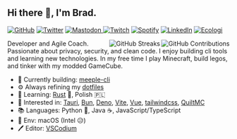 ## Hi there 👋, I'm Brad.

[![GitHub](https://img.shields.io/badge/boldandbrad-3a3a3a?style=flat&logo=GitHub&logoColor=white)](https://github.com/boldandbrad)
[![Twitter](https://img.shields.io/badge/boldandbrad-00acee?style=flat&logo=Twitter&logoColor=white)](https://twitter.com/boldandbrad)
[![Mastodon](https://img.shields.io/badge/boldandbrad-6364ff?logo=mastodon&logoColor=white)
](https://mastodon.social/@boldandbrad)
[![Twitch](https://img.shields.io/badge/boldandbrad-a970ff?style=flat&logo=Twitch&logoColor=white)](https://twitch.tv/boldandbrad)
[![Spotify](https://img.shields.io/badge/Bradley%20Wojcik-1DB954?logo=spotify&logoColor=white)](https://open.spotify.com/user/1219025914)
[![LinkedIn](https://img.shields.io/badge/-Bradley_Wojcik-0072b1?style=flat&logo=LinkedIn&logoColor=white)](https://www.linkedin.com/in/bradleycwojcik)
[![Ecologi](https://img.shields.io/ecologi/trees/bradleycwojcik)](https://ecologi.com/bradleycwojcik)

<!-- TODO: add discord server link -->

<img align='right' src='https://github-readme-stats.vercel.app/api?username=boldandbrad&include_all_commits=true&show_icons=true&theme=transparent&width=500&hide_title=true'
alt='GitHub Contributions'>
<img align='right' src='https://streak-stats.demolab.com/?user=boldandbrad&hide_total_contributions=true&card_width=467&theme=transparent'
alt='GitHub Streaks'>

Developer and Agile Coach. Passionate about privacy, security, and clean code. I
enjoy building cli tools and learning new technologies. In my free time I play
Minecraft, build legos, and tinker with my modded GameCube.

- 🔭 Currently building:
  [meeple-cli](https://github.com/boldandbrad/meeple-cli)
- ⚙️ Always refining my [dotfiles](https://github.com/boldandbrad/dotfiles)
- 🌱 Learning:
  [Rust](https://www.rust-lang.org) 🦀,
  Polish 🇵🇱
- 🤔 Interested in:
  [Tauri](https://tauri.app),
  [Bun](https://bun.sh),
  [Deno](https://deno.land),
  [Vite](https://vitejs.dev),
  [Vue](https://vuejs.org),
  [tailwindcss](https://tailwindcss.com),
  [QuiltMC](https://quiltmc.org)
- 📚 Languages:
  Python 🐍,
  Java ☕,
  JavaScript/TypeScript
- 🍎 Env: macOS (Intel 😥)
- 🖊️ Editor: [VSCodium](https://vscodium.com/)
